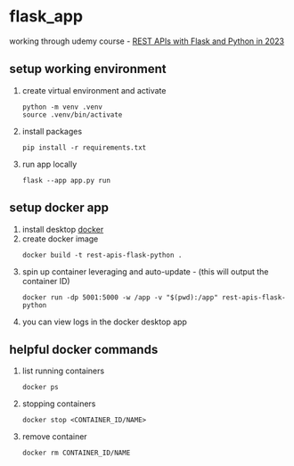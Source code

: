# flask_app
working through udemy course - [REST APIs with Flask and Python in 2023](https://www.udemy.com/course/rest-api-flask-and-python/) 

## setup working environment
1. create virtual environment and activate
    ```
    python -m venv .venv
    source .venv/bin/activate
    ```
1. install packages
    ```
    pip install -r requirements.txt
    ```
1. run app locally
    ```
    flask --app app.py run
    ```

## setup docker app
1. install desktop [docker](https://www.docker.com)
1. create docker image
    ```
    docker build -t rest-apis-flask-python .
    ```
1. spin up container leveraging and auto-update - (this will output the container ID)
    ```
    docker run -dp 5001:5000 -w /app -v "$(pwd):/app" rest-apis-flask-python
    ```
1. you can view logs in the docker desktop app

## helpful docker commands
1. list running containers
    ```
    docker ps
    ```
1. stopping containers
    ```
    docker stop <CONTAINER_ID/NAME>
    ```
1. remove container
    ```
    docker rm CONTAINER_ID/NAME
    ```